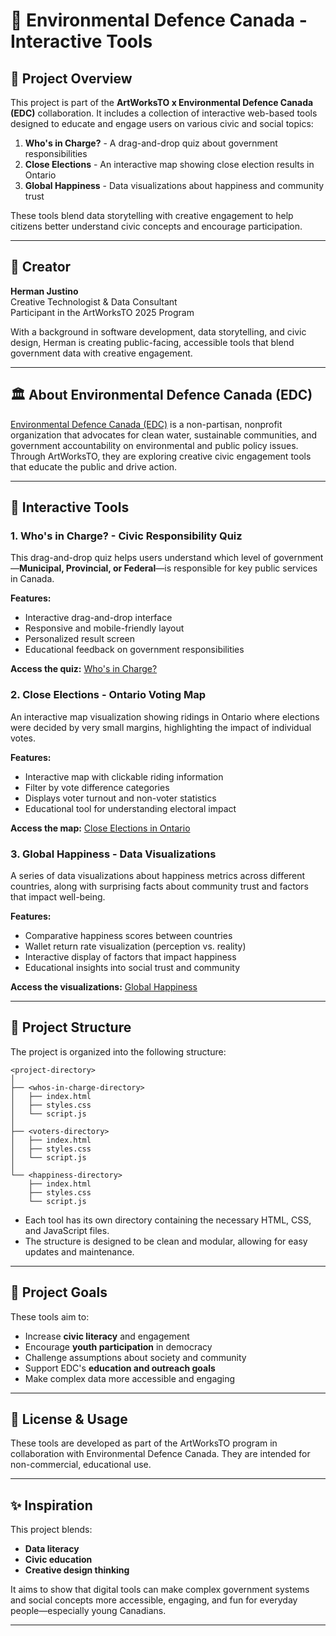 # 🧩 Environmental Defence Canada - Interactive Tools

## 🎯 Project Overview

This project is part of the **ArtWorksTO x Environmental Defence Canada (EDC)** collaboration. It includes a collection of interactive web-based tools designed to educate and engage users on various civic and social topics:

1. **Who's in Charge?** - A drag-and-drop quiz about government responsibilities
2. **Close Elections** - An interactive map showing close election results in Ontario
3. **Global Happiness** - Data visualizations about happiness and community trust

These tools blend data storytelling with creative engagement to help citizens better understand civic concepts and encourage participation.

---

## 👤 Creator

**Herman Justino**  
Creative Technologist & Data Consultant  
Participant in the ArtWorksTO 2025 Program  

With a background in software development, data storytelling, and civic design, Herman is creating public-facing, accessible tools that blend government data with creative engagement.

---

## 🏛️ About Environmental Defence Canada (EDC)

[Environmental Defence Canada (EDC)](https://environmentaldefence.ca/) is a non-partisan, nonprofit organization that advocates for clean water, sustainable communities, and government accountability on environmental and public policy issues. Through ArtWorksTO, they are exploring creative civic engagement tools that educate the public and drive action.

---

## 🧠 Interactive Tools

### 1. Who's in Charge? - Civic Responsibility Quiz

This drag-and-drop quiz helps users understand which level of government—**Municipal, Provincial, or Federal**—is responsible for key public services in Canada.

**Features:**
- Interactive drag-and-drop interface
- Responsive and mobile-friendly layout
- Personalized result screen
- Educational feedback on government responsibilities

**Access the quiz:** [Who's in Charge?](./whos-in-charge/)

### 2. Close Elections - Ontario Voting Map

An interactive map visualization showing ridings in Ontario where elections were decided by very small margins, highlighting the impact of individual votes.

**Features:**
- Interactive map with clickable riding information
- Filter by vote difference categories
- Displays voter turnout and non-voter statistics
- Educational tool for understanding electoral impact

**Access the map:** [Close Elections in Ontario](./voters/)

### 3. Global Happiness - Data Visualizations

A series of data visualizations about happiness metrics across different countries, along with surprising facts about community trust and factors that impact well-being.

**Features:**
- Comparative happiness scores between countries
- Wallet return rate visualization (perception vs. reality)
- Interactive display of factors that impact happiness
- Educational insights into social trust and community

**Access the visualizations:** [Global Happiness](./happiness/)

---

## 📱 Project Structure

The project is organized into the following structure:

```
<project-directory>
│
├── <whos-in-charge-directory>
│   ├── index.html
│   ├── styles.css
│   └── script.js
│
├── <voters-directory>
│   ├── index.html
│   ├── styles.css
│   └── script.js
│
└── <happiness-directory>
    ├── index.html
    ├── styles.css
    └── script.js
```

- Each tool has its own directory containing the necessary HTML, CSS, and JavaScript files.
- The structure is designed to be clean and modular, allowing for easy updates and maintenance.

---

## 🧪 Project Goals

These tools aim to:
- Increase **civic literacy** and engagement
- Encourage **youth participation** in democracy
- Challenge assumptions about society and community
- Support EDC's **education and outreach goals**
- Make complex data more accessible and engaging

---

## 🧾 License & Usage

These tools are developed as part of the ArtWorksTO program in collaboration with Environmental Defence Canada. They are intended for non-commercial, educational use.

---

## ✨ Inspiration

This project blends:
- **Data literacy**
- **Civic education**
- **Creative design thinking**

It aims to show that digital tools can make complex government systems and social concepts more accessible, engaging, and fun for everyday people—especially young Canadians.

---

